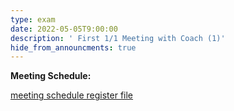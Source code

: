 ```yaml
---
type: exam
date: 2022-05-05T9:00:00
description: ' First 1/1 Meeting with Coach (1)'
hide_from_announcments: true
---
```


**Meeting Schedule:**

[meeting schedule register file](https://docs.google.com/spreadsheets/d/1jJN0dd0Oc_BjJOtIUrYqD3RmB-K2lGHzj_In5E7TUEg/edit?usp=sharing)

